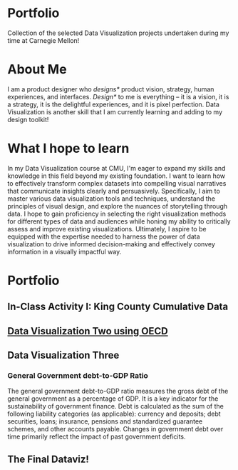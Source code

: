 # Portfolio
Collection of the selected Data Visualization projects undertaken during my time at Carnegie Mellon!

# About Me
I am a product designer who _designs*_ product vision, strategy, human experiences, and interfaces. _Design*_ to me is everything – it is a vision, it is a strategy, it is the delightful experiences, and it is pixel perfection. Data Visualization is another skill that I am currently learning and adding to my design toolkit!

# What I hope to learn
In my Data Visualization course at CMU, I'm eager to expand my skills and knowledge in this field beyond my existing foundation. I want to learn how to effectively transform complex datasets into compelling visual narratives that communicate insights clearly and persuasively. 
Specifically, I aim to master various data visualization tools and techniques, understand the principles of visual design, and explore the nuances of storytelling through data. I hope to gain proficiency in selecting the right visualization methods for different types of data and audiences while honing my ability to critically assess and improve existing visualizations. Ultimately, I aspire to be equipped with the expertise needed to harness the power of data visualization to drive informed decision-making and effectively convey information in a visually impactful way.

# Portfolio

## In-Class Activity I: King County Cumulative Data
<div class="flourish-embed flourish-chart" data-src="visualisation/14926897"><script src="https://public.flourish.studio/resources/embed.js"></script></div>

## [Data Visualization Two using OECD](/dataviztwo.md)

## Data Visualization Three
### General Government debt-to-GDP Ratio
The general government debt-to-GDP ratio measures the gross debt of the general government as a percentage of GDP. It is a key indicator for the sustainability of government finance. Debt is calculated as the sum of the following liability categories (as applicable): currency and deposits; debt securities, loans; insurance, pensions and standardized guarantee schemes, and other accounts payable. Changes in government debt over time primarily reflect the impact of past government deficits.
<div class="flourish-embed flourish-chart" data-src="visualisation/14987135"><script src="https://public.flourish.studio/resources/embed.js"></script></div>

<div class="flourish-embed flourish-chart" data-src="visualisation/14987346"><script src="https://public.flourish.studio/resources/embed.js"></script></div>

## The Final Dataviz!

